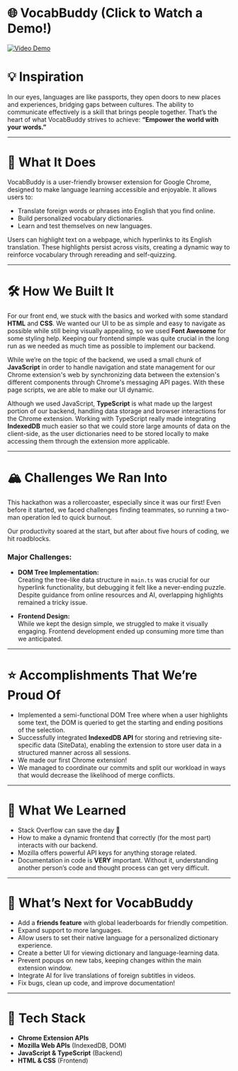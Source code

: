 # 🌐 VocabBuddy (Click to Watch a Demo!)
[![Video Demo](https://img.youtube.com/vi/iLDRERtZa4Y/0.jpg)](https://youtu.be/iLDRERtZa4Y)

# 💡 **Inspiration**  
In our eyes, languages are like passports, they open doors to new places and experiences, bridging gaps between cultures. The ability to communicate effectively is a skill that brings people together. That’s the heart of what VocabBuddy strives to achieve: **“Empower the world with your words.”**

---

# 🤔 **What It Does**  
VocabBuddy is a user-friendly browser extension for Google Chrome, designed to make language learning accessible and enjoyable. It allows users to:  
- Translate foreign words or phrases into English that you find online.  
- Build personalized vocabulary dictionaries.  
- Learn and test themselves on new languages.

Users can highlight text on a webpage, which hyperlinks to its English translation. These highlights persist across visits, creating a dynamic way to reinforce vocabulary through rereading and self-quizzing.

---

# 🛠️ **How We Built It**  
For our front end, we stuck with the basics and worked with some standard **HTML** and **CSS**. We wanted our UI to be as simple and easy to navigate as possible while still being visually appealing, so we used **Font Awesome** for some styling help. Keeping our frontend simple was quite crucial in the long run as we needed as much time as possible to implement our backend.

While we’re on the topic of the backend, we used a small chunk of **JavaScript** in order to handle navigation and state management for our Chrome extension's web by synchronizing data between the extension's different components through Chrome's messaging API pages. With these page scripts, we are able to make our UI dynamic.

Although we used JavaScript, **TypeScript** is what made up the largest portion of our backend, handling data storage and browser interactions for the Chrome extension. Working with TypeScript really made integrating **IndexedDB** much easier so that we could store large amounts of data on the client-side, as the user dictionaries need to be stored locally to make accessing them through the extension more applicable.

---

# 🏔️ **Challenges We Ran Into**  
This hackathon was a rollercoaster, especially since it was our first! Even before it started, we faced challenges finding teammates, so running a two-man operation led to quick burnout.  

Our productivity soared at the start, but after about five hours of coding, we hit roadblocks.  

### Major Challenges:
- **DOM Tree Implementation:**  
  Creating the tree-like data structure in `main.ts` was crucial for our hyperlink functionality, but debugging it felt like a never-ending puzzle. Despite guidance from online resources and AI, overlapping highlights remained a tricky issue.  

- **Frontend Design:**  
  While we kept the design simple, we struggled to make it visually engaging. Frontend development ended up consuming more time than we anticipated.

---

# ⭐ **Accomplishments That We’re Proud Of**  
- Implemented a semi-functional DOM Tree where when a user highlights some text, the DOM is queried to get the starting and ending positions of the selection.
- Successfully integrated **IndexedDB API** for storing and retrieving site-specific data (SiteData), enabling the extension to store user data in a structured manner across all sessions.
- We made our first Chrome extension!
- We managed to coordinate our commits and split our workload in ways that would decrease the likelihood of merge conflicts.

---

# 🧠 **What We Learned**  
- Stack Overflow can save the day 🙏
- How to make a dynamic frontend that correctly (for the most part) interacts with our backend.
- Mozilla offers powerful API keys for anything storage related.
- Documentation in code is **VERY** important. Without it, understanding another person’s code and thought process can get very difficult.

---

# 🔮 **What’s Next for VocabBuddy**  
- Add a **friends feature** with global leaderboards for friendly competition.  
- Expand support to more languages.  
- Allow users to set their native language for a personalized dictionary experience.  
- Create a better UI for viewing dictionary and language-learning data.  
- Prevent popups on new tabs, keeping changes within the main extension window.  
- Integrate AI for live translations of foreign subtitles in videos.  
- Fix bugs, clean up code, and improve documentation!

---

# 🤝 **Tech Stack**  
- **Chrome Extension APIs**  
- **Mozilla Web APIs** (IndexedDB, DOM)  
- **JavaScript & TypeScript** (Backend)  
- **HTML & CSS** (Frontend)  